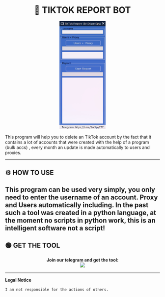 # <h1 align="center">🚀 TIKTOK REPORT BOT</h1>  
<p align="center"><img src="logo.png" width="150px" height="350px" alt="insta logo"></p>
This program will help you to delete an TikTok account by the fact that it contains a lot of accounts that were created with the help of a program (bulk accs) , every month an update is made automatically to users and proxies.

---

## ⚙️ HOW TO USE  
   This program can be used very simply, you only need to enter the username of an account.
   Proxy and Users automatically including. 
   In the past such a tool was created in a python language, at the moment no scripts in python work, this is an intelligent software not a script!   
---

## 🟢 GET THE TOOL
<p align="center"> 
  <b>Join our telegram and get the tool:</b><br>
  <a href="https://tinyurl.com/mr4tnv5b"><img src="https://img.shields.io/badge/Join-Telegram%20Group-blue.svg?logo=telegram"></a>
</p>  

----

**Legal Notice**

```console
I am not responsible for the actions of others.
```
